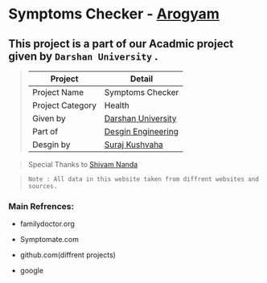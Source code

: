 # Symptoms Checker - [Arogyam](https://surajkushvaha.github.io/arogyam/index.html) #



## This project is a part of our Acadmic project given by ` Darshan University ` .




> |Project|Detail|
> |--|--|
> | Project Name | Symptoms Checker|
> | Project Category| Health |
> | Given by| [Darshan University](https://www.darshan.ac.in) |
> | Part of | [Desgin Engineering](https://www.de.gtu.ac.in) |
> | Desgin by | [Suraj Kushvaha](https://www.github.com/surajkushvaha) |

> Special Thanks to [Shivam Nanda](https://github.com/Shivam1202)

> `Note : All data in this website taken from diffrent websites and sources.`

### Main Refrences: ###

- familydoctor.org

- Symptomate.com

- github.com(diffrent projects)

- google

